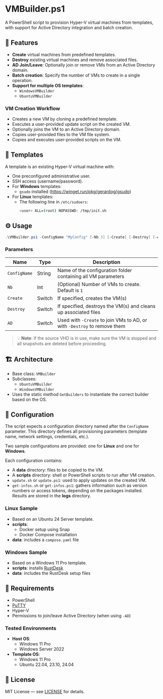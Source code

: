 # VMBuilder.ps1

A PowerShell script to provision Hyper-V virtual machines from templates, with support for Active Directory integration and batch creation.

## 🧾 Features

- **Create** virtual machines from predefined templates.
- **Destroy** existing virtual machines and remove associated files.
- **AD Join/Leave**: Optionally join or remove VMs from an Active Directory domain.
- **Batch creation**: Specify the number of VMs to create in a single operation.
- **Support for multiple OS templates**:
  - `WindowsVMBuilder`
  - `UbuntuVMBuilder`

### VM Creation Workflow

- Creates a new VM by cloning a predefined template.
- Executes a user-provided update script on the created VM.
- Optionally joins the VM to an Active Directory domain.
- Copies user-provided files to the VM file system.
- Copies and executes user-provided scripts on the VM.

## 🧰 Templates

A template is an existing Hyper-V virtual machine with:

- One preconfigured administrative user.
- SSH access (username/password).
- For **Windows** templates:
  - `gsudo` installed (https://winget.run/pkg/gerardog/gsudo)
- For **Linux** templates:
  - The following line in `/etc/sudoers`:
    ```bash
    <user> ALL=(root) NOPASSWD: /tmp/init.sh
    ```

## ⚙️ Usage

```powershell
.\VMBuilder.ps1 -ConfigName "MyConfig" [-Nb 3] [-Create] [-Destroy] [-AD]
```

### Parameters

| Name         | Type    | Description                                                                 |
|--------------|---------|-----------------------------------------------------------------------------|
| `ConfigName` | String  | Name of the configuration folder containing all VM parameters               |
| `Nb`         | Int     | (Optional) Number of VMs to create. Default is `1`                          |
| `Create`     | Switch  | If specified, creates the VM(s)                                             |
| `Destroy`    | Switch  | If specified, destroys the VM(s) and cleans up associated files             |
| `AD`         | Switch  | Used with `-Create` to join VMs to AD, or with `-Destroy` to remove them    |

> 💡 **Note**: If the source VHD is in use, make sure the VM is stopped and all snapshots are deleted before proceeding.

## 🏗 Architecture

- Base class: `VMBuilder`
- Subclasses:
  - `UbuntuVMBuilder`
  - `WindowsVMBuilder`
- Uses the static method `GetBuilders` to instantiate the correct builder based on the OS.

## 📁 Configuration

The script expects a configuration directory named after the `ConfigName` parameter. This directory defines all provisioning parameters (template name, network settings, credentials, etc.).

Two sample configurations are provided: one for **Linux** and one for **Windows**.

Each configuration contains:

- A **data** directory: files to be copied to the VM.
- A **scripts** directory: shell or PowerShell scripts to run after VM creation.
- `update.sh` or `update.ps1`: used to apply updates on the created VM.
- `get-infos.sh` or `get-infos.ps1`: gathers information such as version numbers or access tokens, depending on the packages installed. Results are stored in the **logs** directory.

### Linux Sample

- Based on an Ubuntu 24 Server template.
- **scripts**:
  - Docker setup using Snap
  - Docker Compose installation
- **data**: includes a `compose.yaml` file

### Windows Sample

- Based on a Windows 11 Pro template.
- **scripts**: installs [RustDesk](https://rustdesk.com/)
- **data**: includes the RustDesk setup files

## 📌 Requirements

- PowerShell
- [PuTTY](https://www.putty.org/)
- Hyper-V
- Permissions to join/leave Active Directory (when using `-AD`)

### Tested Environments

- **Host OS**:
  - Windows 11 Pro
  - Windows Server 2022
- **Template OS**:
  - Windows 11 Pro
  - Ubuntu 22.04, 23.10, 24.04

## 📜 License

MIT License — see [LICENSE](LICENSE) for details.
